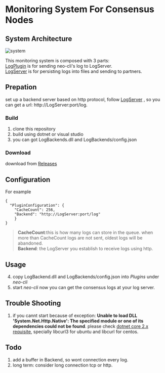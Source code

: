 # Monitoring System For Consensus Nodes  

## System Architecture
![system](https://github.com/neo-ngd/LogPlugin/blob/master/log-monitor.png)

This monitoring system is composed with 3 parts:  
[LogPlugin](https://github.com/neo-ngd/LogPlugin.git) is for sending neo-cli's log to LogServer.  
[LogServer](https://github.com/neo-ngd/LogServer) is for persisting logs into files and sending to partners.  

## Prepation
set up a backend server based on http protocol, follow [LogServer](https://github.com/neo-ngd/LogServer) , so you can get a url: http://LogServer:port/log. 

### Build
1. clone this repository
2. build using dotnet or visual studio
3. you can got LogBackends.dll and LogBackends/config.json
### Download
  download from [Releases](https://github.com/neo-ngd/LogPlugin/releases)
## Configuration
For example
```
{
  "PluginConfiguration": {
    "CacheCount": 256,
    "Backend": "http://LogServer:port/log"
    }
}
```
> __CacheCount__:this is how many logs can store in the queue. when more than CacheCount logs are not sent, oldest logs will be abandoned.  
> __Backend__: the LogServer you establish to receive logs using http.
## Usage
4. copy LogBackend.dll and LogBackends/config.json into *Plugins* under *neo-cli*
5. start *neo-cli*
now  you can get the consensus logs at your log server.
## Trouble Shooting
1. if you cannt start because of exception: **Unable to load DLL 'System.Net.Http.Native': The specified module or one of its dependencies could not be found**.
please check [dotnet core 2.x requisite](https://docs.microsoft.com/en-us/dotnet/core/linux-prerequisites?tabs=netcore2x), specially libcurl3 for ubuntu and libcurl for centos.
## Todo
1. add a buffer in Backend, so wont connection every log.
2. long term: consider long connection tcp or http.
